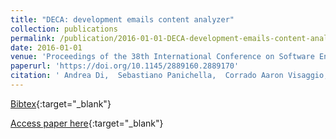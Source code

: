 ```yaml
---
title: "DECA: development emails content analyzer"
collection: publications
permalink: /publication/2016-01-01-DECA-development-emails-content-analyzer
date: 2016-01-01
venue: 'Proceedings of the 38th International Conference on Software Engineering, ICSE 2016, Austin, TX, USA, May 14-22, 2016 - Companion Volume'
paperurl: 'https://doi.org/10.1145/2889160.2889170'
citation: ' Andrea Di,  Sebastiano Panichella,  Corrado Aaron Visaggio,  Massimiliano Di Penta,  Gerardo Canfora,  Harald Gall, &quot;DECA: development emails content analyzer.&quot; Proceedings of the 38th International Conference on Software Engineering, ICSE 2016, Austin, TX, USA, May 14-22, 2016 - Companion Volume, 2016.'
---
```

[Bibtex](https://dblp.org/rec/bib/conf/icse/SorboPVPCG16){:target="_blank"}

[Access paper here](https://doi.org/10.1145/2889160.2889170){:target="_blank"}
